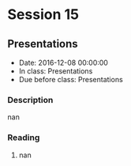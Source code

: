 # Session 15
## Presentations
- Date: 2016-12-08 00:00:00
- In class: Presentations
- Due before class: Presentations

### Description
nan

### Reading
1. nan
